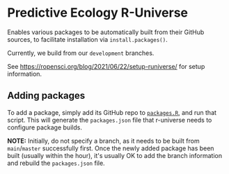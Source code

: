 # Predictive Ecology R-Universe

Enables various packages to be automatically built from their GitHub sources, to facilitate installation via `install.packages()`.

Currently, we build from our `development` branches.

See <https://ropensci.org/blog/2021/06/22/setup-runiverse/> for setup information.

## Adding packages

To add a package, simply add its GitHub repo to [`packages.R`](packages.R), and run that script.
This will generate the `packages.json` file that r-universe needs to configure package builds.

**NOTE:** Initially, do not specify a branch, as it needs to be built from `main`/`master` successfully first.
Once the newly added package has been built (usually within the hour), it's usually OK to add the branch information and rebuild the `packages.json` file.
